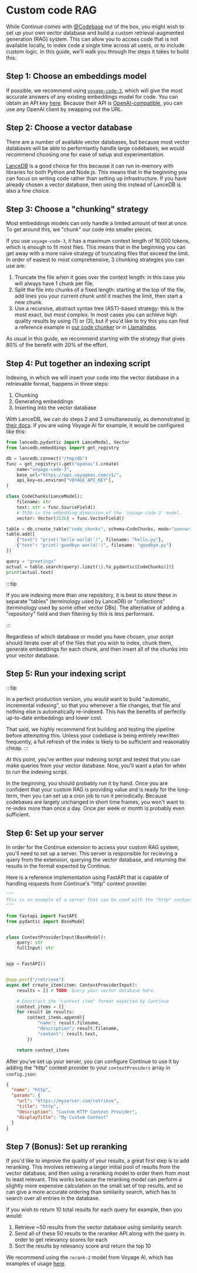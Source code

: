# Custom code RAG

While Continue comes with [@Codebase](../deep-dives/codebase.md) out of the box, you might wish to set up your own vector database and build a custom retrieval-augmented generation (RAG) system. This can allow you to access code that is not available locally, to index code a single time across all users, or to include custom logic. In this guide, we'll walk you through the steps it takes to build this.

## Step 1: Choose an embeddings model

If possible, we recommend using [`voyage-code-3`](https://docs.voyageai.com/docs/embeddings), which will give the most accurate answers of any existing embeddings model for code. You can obtain an API key [here](https://dash.voyageai.com/api-keys). Because their API is [OpenAI-compatible](https://docs.voyageai.com/reference/embeddings-api), you can use any OpenAI client by swapping out the URL.

## Step 2: Choose a vector database

There are a number of available vector databases, but because most vector databases will be able to performantly handle large codebases, we would recommend choosing one for ease of setup and experimentation.

[LanceDB](https://lancedb.github.io/lancedb/basic/) is a good choice for this because it can run in-memory with libraries for both Python and Node.js. This means that in the beginning you can focus on writing code rather than setting up infrastructure. If you have already chosen a vector database, then using this instead of LanceDB is also a fine choice.

## Step 3: Choose a "chunking" strategy

Most embeddings models can only handle a limited amount of text at once. To get around this, we "chunk" our code into smaller pieces.

If you use `voyage-code-3`, it has a maximum context length of 16,000 tokens, which is enough to fit most files. This means that in the beginning you can get away with a more naive strategy of truncating files that exceed the limit. In order of easiest to most comprehensive, 3 chunking strategies you can use are:

1. Truncate the file when it goes over the context length: in this case you will always have 1 chunk per file.
2. Split the file into chunks of a fixed length: starting at the top of the file, add lines you your current chunk until it reaches the limit, then start a new chunk.
3. Use a recursive, abstract syntax tree (AST)-based strategy: this is the most exact, but most complex. In most cases you can achieve high quality results by using (1) or (2), but if you'd like to try this you can find a reference example in [our code chunker](https://github.com/continuedev/continue/blob/main/core/indexing/chunk/code.ts) or in [LlamaIndex](https://docs.llamaindex.ai/en/stable/api_reference/node_parsers/code/).

As usual in this guide, we recommend starting with the strategy that gives 80% of the benefit with 20% of the effort.

## Step 4: Put together an indexing script

Indexing, in which we will insert your code into the vector database in a retrievable format, happens in three steps:

1. Chunking
2. Generating embeddings
3. Inserting into the vector database

With LanceDB, we can do steps 2 and 3 simultaneously, as demonstrated [in their docs](https://lancedb.github.io/lancedb/basic/#using-the-embedding-api). If you are using Voyage AI for example, it would be configured like this:

```python
from lancedb.pydantic import LanceModel, Vector
from lancedb.embeddings import get_registry

db = lancedb.connect("/tmp/db")
func = get_registry().get("openai").create(
    name="voyage-code-3",
    base_url="https://api.voyageai.com/v1/",
    api_key=os.environ["VOYAGE_API_KEY"],
)

class CodeChunks(LanceModel):
    filename: str
    text: str = func.SourceField()
    # 1536 is the embedding dimension of the `voyage-code-3` model.
    vector: Vector(1536) = func.VectorField()

table = db.create_table("code_chunks", schema=CodeChunks, mode="overwrite")
table.add([
    {"text": "print('hello world!')", filename: "hello.py"},
    {"text": "print('goodbye world!')", filename: "goodbye.py"}
])

query = "greetings"
actual = table.search(query).limit(1).to_pydantic(CodeChunks)[0]
print(actual.text)
```

:::tip

If you are indexing more than one repository, it is best to store these in separate "tables" (terminology used by LanceDB) or "collections" (terminology used by some other vector DBs). The alternative of adding a "repository" field and then filtering by this is less performant.

:::

Regardless of which database or model you have chosen, your script should iterate over all of the files that you wish to index, chunk them, generate embeddings for each chunk, and then insert all of the chunks into your vector database.

## Step 5: Run your indexing script

:::tip

In a perfect production version, you would want to build "automatic, incremental indexing", so that you whenever a file changes, that file and nothing else is automatically re-indexed. This has the benefits of perfectly up-to-date embeddings and lower cost.

That said, we highly recommend first building and testing the pipeline before attempting this. Unless your codebase is being entirely rewritten frequently, a full refresh of the index is likely to be sufficient and reasonably cheap.
:::

At this point, you've written your indexing script and tested that you can make queries from your vector database. Now, you'll want a plan for when to run the indexing script.

In the beginning, you should probably run it by hand. Once you are confident that your custom RAG is providing value and is ready for the long-term, then you can set up a cron job to run it periodically. Because codebases are largely unchanged in short time frames, you won't want to re-index more than once a day. Once per week or month is probably even sufficient.

## Step 6: Set up your server

In order for the Continue extension to access your custom RAG system, you'll need to set up a server. This server is responsible for recieving a query from the extension, querying the vector database, and returning the results in the format expected by Continue.

Here is a reference implementation using FastAPI that is capable of handling requests from Continue's "http" context provider.

```python
"""
This is an example of a server that can be used with the "http" context provider.
"""

from fastapi import FastAPI
from pydantic import BaseModel


class ContextProviderInput(BaseModel):
    query: str
    fullInput: str


app = FastAPI()


@app.post("/retrieve")
async def create_item(item: ContextProviderInput):
    results = [] # TODO: Query your vector database here.

    # Construct the "context item" format expected by Continue
    context_items = []
    for result in results:
        context_items.append({
            "name": result.filename,
            "description": result.filename,
            "content": result.text,
        })

    return context_items
```

After you've set up your server, you can configure Continue to use it by adding the "http" context provider to your `contextProviders` array in `config.json`:

```json title="config.json (Deprecated)"
{
  "name": "http",
  "params": {
    "url": "https://myserver.com/retrieve",
    "title": "http",
    "description": "Custom HTTP Context Provider",
    "displayTitle": "My Custom Context"
  }
}
```

## Step 7 (Bonus): Set up reranking

If you'd like to improve the quality of your results, a great first step is to add reranking. This involves retrieving a larger initial pool of results from the vector database, and then using a reranking model to order them from most to least relevant. This works because the reranking model can perform a slightly more expensive calculation on the small set of top results, and so can give a more accurate ordering than similarity search, which has to search over all entries in the database.

If you wish to return 10 total results for each query for example, then you would:

1. Retrieve ~50 results from the vector database using similarity search
2. Send all of these 50 results to the reranker API along with the query in order to get relevancy scores for each
3. Sort the results by relevancy score and return the top 10

We recommend using the `rerank-2` model from Voyage AI, which has examples of usage [here](https://docs.voyageai.com/docs/reranker).
